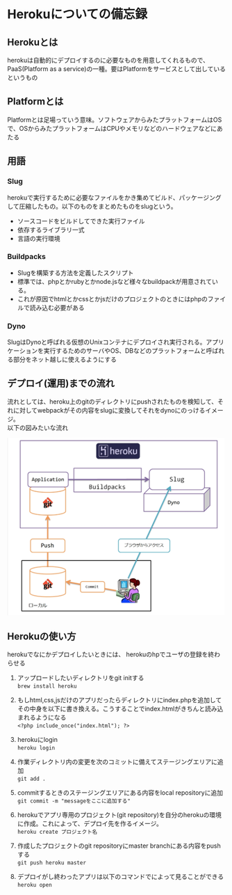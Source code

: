 # Herokuについての備忘録
## Herokuとは
herokuは自動的にデプロイするのに必要なものを用意してくれるもので、PaaS(Platform as a service)の一種。要はPlatformをサービスとして出しているというもの

## Platformとは
Platformとは足場っていう意味。ソフトウェアからみたプラットフォームはOSで、OSからみたプラットフォームはCPUやメモリなどのハードウェアなどにあたる

## 用語
### Slug
herokuで実行するために必要なファイルをかき集めてビルド、パッケージングして圧縮したもの。以下のものをまとめたものをslugという。
- ソースコードをビルドしてできた実行ファイル
- 依存するライブラリ一式
- 言語の実行環境  
  

### Buildpacks
- Slugを構築する方法を定義したスクリプト
- 標準では、phpとかrubyとかnode.jsなど様々なbuildpackが用意されている。
- これが原因でhtmlとかcssとかjsだけのプロジェクトのときにはphpのファイルで読み込む必要がある

### Dyno
SlugはDynoと呼ばれる仮想のUnixコンテナにデプロイされ実行される。アプリケーションを実行するためのサーバやOS、DBなどのプラットフォームと呼ばれる部分をネット越しに使えるようにする

## デプロイ(運用)までの流れ
流れとしては、heroku上のgitのディレクトリにpushされたものを検知して、それに対してwebpackがその内容をslugに変換してそれをdynoにのっけるイメージ。  
以下の図みたいな流れ  

<img src="heroku_structure.png" alt="図1" width=500px>

## Herokuの使い方
herokuでなにかデプロイしたいときには、
herokuのhpでユーザの登録を終わらせる

1. アップロードしたいディレクトリをgit initする  
`brew install heroku`

2. もしhtml,css,jsだけのアプリだったらディレクトリにindex.phpを追加してその中身を以下に書き換える。こうすることでindex.htmlがきちんと読み込まれるようになる  
`<?php include_once("index.html"); ?>`

3. herokuにlogin  
`heroku login`  

4. 作業ディレクトリ内の変更を次のコミットに備えてステージングエリアに追加  
`git add .`  

5. commitするときのステージングエリアにある内容をlocal repositoryに追加  
`git commit -m "messageをここに追加する"`  

6. herokuでアプリ専用のプロジェクト(git repository)を自分のherokuの環境に作成。これによって、デプロイ先を作るイメージ。  
`heroku create プロジェクト名`  

7. 作成したプロジェクトのgit repositoryにmaster branchにある内容をpushする  
`git push heroku master`  

8. デプロイがし終わったアプリは以下のコマンドでによって見ることができる  
`heroku open`
